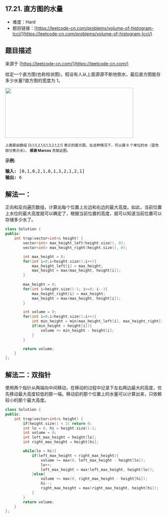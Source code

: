 ##  17.21. 直方图的水量

- 难度：Hard
- 题目链接：[https://leetcode-cn.com/problems/volume-of-histogram-lcci/](https://leetcode-cn.com/problems/volume-of-histogram-lcci/)


## 题目描述

来源于 [https://leetcode-cn.com/](https://leetcode-cn.com/)

<p>给定一个直方图(也称柱状图)，假设有人从上面源源不断地倒水，最后直方图能存多少水量?直方图的宽度为 1。</p>

<p><img src="https://assets.leetcode-cn.com/aliyun-lc-upload/uploads/2018/10/22/rainwatertrap.png" style="height: 161px; width: 412px;"></p>

<p><small>上面是由数组 [0,1,0,2,1,0,1,3,2,1,2,1] 表示的直方图，在这种情况下，可以接 6 个单位的水（蓝色部分表示水）。&nbsp;<strong>感谢 Marcos</strong> 贡献此图。</small></p>

<p><strong>示例:</strong></p>

<pre><strong>输入:</strong> [0,1,0,2,1,0,1,3,2,1,2,1]
<strong>输出:</strong> 6</pre>


## 解法一：

正向和反向遍历数组，计算出每个位置上左边和右边的最大高度。如此，当前位置上水位的最大高度就可以确定了，根据当前位置的高度，就可以知道当前位置可以存储多少水了。

```c++
class Solution {
public:
    int trap(vector<int>& height) {
        vector<int> max_height_left(height.size(), 0);
        vector<int> max_height_right(height.size(), 0);

        int max_height = 0;
        for(int i=0;i<height.size();i++){
            max_height_left[i] = max_height;
            max_height = max(max_height, height[i]);
        }
        
        max_height = 0;
        for(int i=height.size()-1; i>=0; i--){
            max_height_right[i] = max_height;
            max_height = max(max_height, height[i]);
        }

        int volume = 0;
        for(int i=0;i<height.size();i++){
            int min_height = min(max_height_left[i], max_height_right[i]);
            if(min_height > height[i]){
                volume += min_height - height[i];
            }
        }

        return volume;
    }
};
```

## 解法二：双指针

使用两个指针从两端向中间移动，在移动的过程中记录下左右两边最大的高度，优先移动最大高度较低的那一端。移动前的那个位置上的水量可以计算出来，只依赖较小的那个最大高度。

```c++
class Solution {
public:
    int trap(vector<int>& height) {
        if(height.size() < 3) return 0;
        int lo = 0, hi = height.size()-1;
        int volume = 0;
        int left_max_height = height[lo];
        int right_max_height = height[hi];

        while(lo < hi){
            if(left_max_height < right_max_height){
                volume += max(0, left_max_height - height[lo]);
                lo++;
                left_max_height = max(left_max_height, height[lo]);
            }else{
                volume += max(0, right_max_height - height[hi]);
                hi--;
                right_max_height = max(right_max_height, height[hi]);
            }
        }
        return volume;
    }
};
```